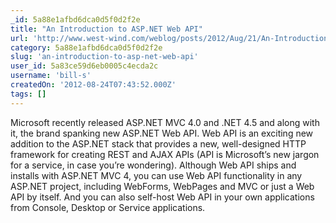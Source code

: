 ```yaml
---
_id: 5a88e1afbd6dca0d5f0d2f2e
title: "An Introduction to ASP.NET Web API"
url: 'http://www.west-wind.com/weblog/posts/2012/Aug/21/An-Introduction-to-ASPNET-Web-API'
category: 5a88e1afbd6dca0d5f0d2f2e
slug: 'an-introduction-to-asp-net-web-api'
user_id: 5a83ce59d6eb0005c4ecda2c
username: 'bill-s'
createdOn: '2012-08-24T07:43:52.000Z'
tags: []
---
```


Microsoft recently released ASP.NET MVC 4.0 and .NET 4.5 and along with it, the brand spanking new ASP.NET Web API. Web API is an exciting new addition to the ASP.NET stack that provides a new, well-designed HTTP framework for creating REST and AJAX APIs (API is Microsoft’s new jargon for a service, in case you’re wondering). Although Web API ships and installs with ASP.NET MVC 4, you can use Web API functionality in any ASP.NET project, including WebForms, WebPages and MVC or just a Web API by itself. And you can also self-host Web API in your own applications from Console, Desktop or Service applications.
